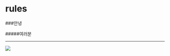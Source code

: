 # rules

###안녕

#####여러분

---

![](https://ko.wikipedia.org/wiki/%EC%95%84%EB%8D%B8%EB%A6%AC%ED%8E%AD%EA%B7%84#/media/%ED%8C%8C%EC%9D%BC:Antarctica_2013_Journey_to_the_Crystal_Desert_(8370623298).jpg)
